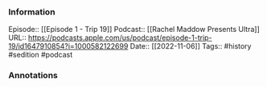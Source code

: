 ### Information

Episode:: [[Episode 1 - Trip 19]]
Podcast:: [[Rachel Maddow Presents Ultra]]
URL:: https://podcasts.apple.com/us/podcast/episode-1-trip-19/id1647910854?i=1000582122699
Date:: [[2022-11-06]]
Tags:: #history #sedition 
#podcast


### Annotations

